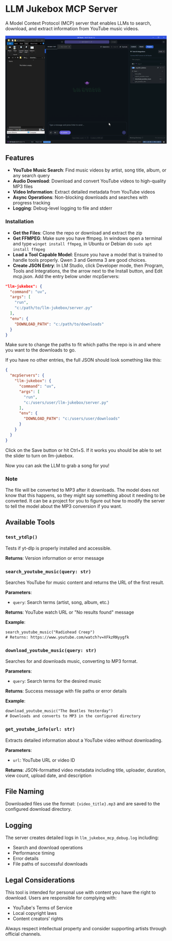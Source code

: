 # LLM Jukebox MCP Server

A Model Context Protocol (MCP) server that enables LLMs to search, download, and extract information from YouTube music videos. 

![Screenshot](LM_Studio_BkcV2qHbcR.gif)
## Features

- **YouTube Music Search**: Find music videos by artist, song title, album, or any search query
- **Audio Download**: Download and convert YouTube videos to high-quality MP3 files
- **Video Information**: Extract detailed metadata from YouTube videos
- **Async Operations**: Non-blocking downloads and searches with progress tracking
- **Logging**: Debug-level logging to file and stderr

### Installation

- **Get the Files**: Clone the repo or download and extract the zip
- **Get FFMPEG**: Make sure you have ffmpeg. In windows open a terminal and type `winget install ffmpeg`, in Ubuntu or Debian do `sudo apt install ffmpeg`
- **Load a Tool Capable Model**: Ensure you have a model that is trained to handle tools properly. Qwen 3 and Gemma 3 are good choices.
- **Create JSON Entry**: In LM Studio, click Developer mode, then Program, Tools and Integrations, the the arrow next to the Install button, and Edit mcp.json. Add the entry below under mcpServers:

```json
"llm-jukebox": {
  "command": "uv",
  "args": [
	"run",
	"c:/path/to/llm-jukebox/server.py"
  ],
  "env": {
	"DOWNLOAD_PATH": "c:/path/to/downloads"
  }
}
```
Make sure to change the paths to fit which paths the repo is in and where you want to the downloads to go.

If you have no other entries, the full JSON should look something like this:

```json
{
  "mcpServers": {
    "llm-jukebox": {
      "command": "uv",
      "args": [
        "run",
        "c:/users/user/llm-jukebox/server.py"
      ],
      "env": {
        "DOWNLOAD_PATH": "c:/users/user/downloads"
      }
    }
  }
}
```

Click on the Save button or hit Ctrl+S. If it works you should be able to set the slider to turn on llm-jukebox.

Now you can ask the LLM to grab a song for you!

### Note

The file will be converted to MP3 after it downloads. The model does not know that this happens, so they might say something about it needing to be converted. It can be a project for you to figure out how to modify the server to tell the model about the MP3 conversion if you want.

## Available Tools

### `test_ytdlp()`
Tests if yt-dlp is properly installed and accessible.

**Returns**: Version information or error message

### `search_youtube_music(query: str)`
Searches YouTube for music content and returns the URL of the first result.

**Parameters**:
- `query`: Search terms (artist, song, album, etc.)

**Returns**: YouTube watch URL or "No results found" message

**Example**: 
```
search_youtube_music("Radiohead Creep")
# Returns: https://www.youtube.com/watch?v=XFkzRNyygfk
```

### `download_youtube_music(query: str)`
Searches for and downloads music, converting to MP3 format.

**Parameters**:
- `query`: Search terms for the desired music

**Returns**: Success message with file paths or error details

**Example**:
```
download_youtube_music("The Beatles Yesterday")
# Downloads and converts to MP3 in the configured directory
```

### `get_youtube_info(url: str)`
Extracts detailed information about a YouTube video without downloading.

**Parameters**:
- `url`: YouTube URL or video ID

**Returns**: JSON-formatted video metadata including title, uploader, duration, view count, upload date, and description

## File Naming

Downloaded files use the format: `{video_title}.mp3` and are saved to the configured download directory.

## Logging

The server creates detailed logs in `llm_jukebox_mcp_debug.log` including:
- Search and download operations
- Performance timing
- Error details
- File paths of successful downloads

## Legal Considerations

This tool is intended for personal use with content you have the right to download. Users are responsible for complying with:
- YouTube's Terms of Service
- Local copyright laws
- Content creators' rights

Always respect intellectual property and consider supporting artists through official channels.